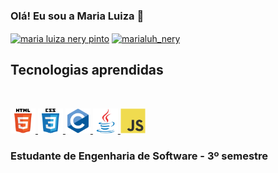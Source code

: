 
### Olá! Eu sou a Maria Luiza 🤗

<p align="left">
<a href="https://linkedin.com/in/maria luiza nery pinto" target="blank"><img align="center" src="https://raw.githubusercontent.com/rahuldkjain/github-profile-readme-generator/master/src/images/icons/Social/linked-in-alt.svg" alt="maria luiza nery pinto" height="30" width="40" /></a>
<a href="https://instagram.com/marialuh_nery" target="blank"><img align="center" src="https://raw.githubusercontent.com/rahuldkjain/github-profile-readme-generator/master/src/images/icons/Social/instagram.svg" alt="marialuh_nery" height="30" width="40" /></a>
</p>

## Tecnologias aprendidas

<div style="display: inline_block"><br/>
    <p align="left"> <a href="https://www.cprogramming.com/" target="_blank" rel="noreferrer"> <img
    src="https://raw.githubusercontent.com/devicons/devicon/master/icons/html5/html5-original-wordmark.svg" alt="html5" width="40" height="40"/> </a> <a href="https://www.java.com" target="_blank" rel="noreferrer"> <img
    src="https://raw.githubusercontent.com/devicons/devicon/master/icons/css3/css3-original-wordmark.svg" alt="css3" width="40" height="40"/> </a> <a href="https://www.w3.org/html/" target="_blank" rel="noreferrer"> <img                                                                                                                                                                                                     src="https://raw.githubusercontent.com/devicons/devicon/master/icons/c/c-original.svg" alt="c" width="40" height="40"/> </a> <a href="https://www.w3schools.com/css/" target="_blank" rel="noreferrer"> <img
    src="https://raw.githubusercontent.com/devicons/devicon/master/icons/java/java-original.svg" alt="java" width="40" height="40"/> </a> <a href="https://developer.mozilla.org/en-US/docs/Web/JavaScript" target="_blank" rel="noreferrer"> <img
    src="https://raw.githubusercontent.com/devicons/devicon/master/icons/javascript/javascript-original.svg" alt="javascript" width="40" height="40"/> </a> </p>                                                       
</div>

### Estudante de Engenharia de Software - 3º semestre
